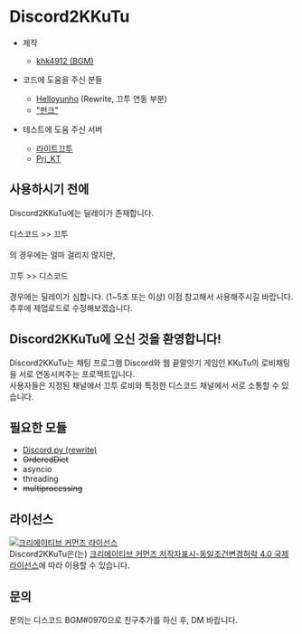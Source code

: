 # Discord2KKuTu

- 제작 
    * [khk4912 (BGM)](https://github.com/khk4912) 
- 코드에 도움을 주신 분들
    * [Helloyunho](https://github.com/Helloyunho) (Rewrite, 끄투 연동 부분)
    * ["펀크"](https://github.com/rlacks628628)

- 테스트에 도움 주신 서버  
    * [라이트끄투](http://litekkutu.oa.to:90)
    * [Prj_KT](http://prjkt.zz.am:3141/)

## 사용하시기 전에
Discord2KKuTu에는 딜레이가 존재합니다.
<br>
<br> 
디스코드 >> 끄투
<br><br>
의 경우에는 얼마 걸리지 않지만, 
<br><br>
끄투 >> 디스코드
<br><br>
경우에는 딜레이가 심합니다. (1~5초 또는 이상) 이점 참고해서 사용해주시길 바랍니다. 추후에 제업로드로 수정해보겠습니다.<br>

## Discord2KKuTu에 오신 것을 환영합니다!

Discord2KKuTu는 채팅 프로그램 Discord와 웹 끝말잇기 게임인 KKuTu의 로비채팅을 서로 연동시켜주는 프로젝트입니다.<br>
사용자들은 지정된 채널에서 끄투 로비와 특정한 디스코드 채널에서 서로 소통할 수 있습니다.

## 필요한 모듈 
- [Discord.py (rewrite)](https://github.com/Rapptz/discord.py)
- ~~OrderedDict~~
- asyncio
- threading
- ~~multiprocessing~~



## 라이선스

<a rel="license" href="http://creativecommons.org/licenses/by-sa/4.0/"><img alt="크리에이티브 커먼즈 라이선스" style="border-width:0" src="https://i.creativecommons.org/l/by-sa/4.0/88x31.png" /></a><br /><span xmlns:dct="http://purl.org/dc/terms/" property="dct:title">Discord2KKuTu</span>은(는) <a rel="license" href="http://creativecommons.org/licenses/by-sa/4.0/">크리에이티브 커먼즈 저작자표시-동일조건변경허락 4.0 국제 라이선스</a>에 따라 이용할 수 있습니다.


## 문의
문의는 디스코드 BGM#0970으로 친구추가를 하신 후, DM 바랍니다. 


